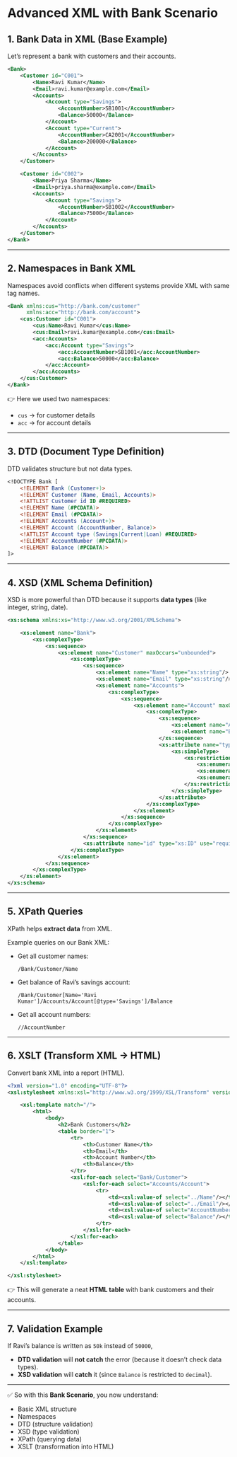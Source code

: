 # Advanced XML with Bank Scenario

## 1. **Bank Data in XML (Base Example)**

Let’s represent a bank with customers and their accounts.

```xml
<Bank>
    <Customer id="C001">
        <Name>Ravi Kumar</Name>
        <Email>ravi.kumar@example.com</Email>
        <Accounts>
            <Account type="Savings">
                <AccountNumber>SB1001</AccountNumber>
                <Balance>50000</Balance>
            </Account>
            <Account type="Current">
                <AccountNumber>CA2001</AccountNumber>
                <Balance>200000</Balance>
            </Account>
        </Accounts>
    </Customer>

    <Customer id="C002">
        <Name>Priya Sharma</Name>
        <Email>priya.sharma@example.com</Email>
        <Accounts>
            <Account type="Savings">
                <AccountNumber>SB1002</AccountNumber>
                <Balance>75000</Balance>
            </Account>
        </Accounts>
    </Customer>
</Bank>
```

---

## 2. **Namespaces in Bank XML**

Namespaces avoid conflicts when different systems provide XML with same tag names.

```xml
<Bank xmlns:cus="http://bank.com/customer" 
      xmlns:acc="http://bank.com/account">
    <cus:Customer id="C001">
        <cus:Name>Ravi Kumar</cus:Name>
        <cus:Email>ravi.kumar@example.com</cus:Email>
        <acc:Accounts>
            <acc:Account type="Savings">
                <acc:AccountNumber>SB1001</acc:AccountNumber>
                <acc:Balance>50000</acc:Balance>
            </acc:Account>
        </acc:Accounts>
    </cus:Customer>
</Bank>
```

👉 Here we used two namespaces:

* `cus` → for customer details
* `acc` → for account details

---

## 3. **DTD (Document Type Definition)**

DTD validates structure but not data types.

```dtd
<!DOCTYPE Bank [
    <!ELEMENT Bank (Customer+)>
    <!ELEMENT Customer (Name, Email, Accounts)>
    <!ATTLIST Customer id ID #REQUIRED>
    <!ELEMENT Name (#PCDATA)>
    <!ELEMENT Email (#PCDATA)>
    <!ELEMENT Accounts (Account+)>
    <!ELEMENT Account (AccountNumber, Balance)>
    <!ATTLIST Account type (Savings|Current|Loan) #REQUIRED>
    <!ELEMENT AccountNumber (#PCDATA)>
    <!ELEMENT Balance (#PCDATA)>
]>
```

---

## 4. **XSD (XML Schema Definition)**

XSD is more powerful than DTD because it supports **data types** (like integer, string, date).

```xml
<xs:schema xmlns:xs="http://www.w3.org/2001/XMLSchema">

    <xs:element name="Bank">
        <xs:complexType>
            <xs:sequence>
                <xs:element name="Customer" maxOccurs="unbounded">
                    <xs:complexType>
                        <xs:sequence>
                            <xs:element name="Name" type="xs:string"/>
                            <xs:element name="Email" type="xs:string"/>
                            <xs:element name="Accounts">
                                <xs:complexType>
                                    <xs:sequence>
                                        <xs:element name="Account" maxOccurs="unbounded">
                                            <xs:complexType>
                                                <xs:sequence>
                                                    <xs:element name="AccountNumber" type="xs:string"/>
                                                    <xs:element name="Balance" type="xs:decimal"/>
                                                </xs:sequence>
                                                <xs:attribute name="type" use="required">
                                                    <xs:simpleType>
                                                        <xs:restriction base="xs:string">
                                                            <xs:enumeration value="Savings"/>
                                                            <xs:enumeration value="Current"/>
                                                            <xs:enumeration value="Loan"/>
                                                        </xs:restriction>
                                                    </xs:simpleType>
                                                </xs:attribute>
                                            </xs:complexType>
                                        </xs:element>
                                    </xs:sequence>
                                </xs:complexType>
                            </xs:element>
                        </xs:sequence>
                        <xs:attribute name="id" type="xs:ID" use="required"/>
                    </xs:complexType>
                </xs:element>
            </xs:sequence>
        </xs:complexType>
    </xs:element>
</xs:schema>
```

---

## 5. **XPath Queries**

XPath helps **extract data** from XML.

Example queries on our Bank XML:

* Get all customer names:

  ```xpath
  /Bank/Customer/Name
  ```
* Get balance of Ravi’s savings account:

  ```xpath
  /Bank/Customer[Name='Ravi Kumar']/Accounts/Account[@type='Savings']/Balance
  ```
* Get all account numbers:

  ```xpath
  //AccountNumber
  ```

---

## 6. **XSLT (Transform XML → HTML)**

Convert bank XML into a report (HTML).

```xml
<?xml version="1.0" encoding="UTF-8"?>
<xsl:stylesheet xmlns:xsl="http://www.w3.org/1999/XSL/Transform" version="1.0">

    <xsl:template match="/">
        <html>
            <body>
                <h2>Bank Customers</h2>
                <table border="1">
                    <tr>
                        <th>Customer Name</th>
                        <th>Email</th>
                        <th>Account Number</th>
                        <th>Balance</th>
                    </tr>
                    <xsl:for-each select="Bank/Customer">
                        <xsl:for-each select="Accounts/Account">
                            <tr>
                                <td><xsl:value-of select="../Name"/></td>
                                <td><xsl:value-of select="../Email"/></td>
                                <td><xsl:value-of select="AccountNumber"/></td>
                                <td><xsl:value-of select="Balance"/></td>
                            </tr>
                        </xsl:for-each>
                    </xsl:for-each>
                </table>
            </body>
        </html>
    </xsl:template>

</xsl:stylesheet>
```

👉 This will generate a neat **HTML table** with bank customers and their accounts.

---

## 7. **Validation Example**

If Ravi’s balance is written as `50k` instead of `50000`,

* **DTD validation** will **not catch** the error (because it doesn’t check data types).
* **XSD validation** will **catch** it (since `Balance` is restricted to `decimal`).

---

✅ So with this **Bank Scenario**, you now understand:

* Basic XML structure
* Namespaces
* DTD (structure validation)
* XSD (type validation)
* XPath (querying data)
* XSLT (transformation into HTML)

